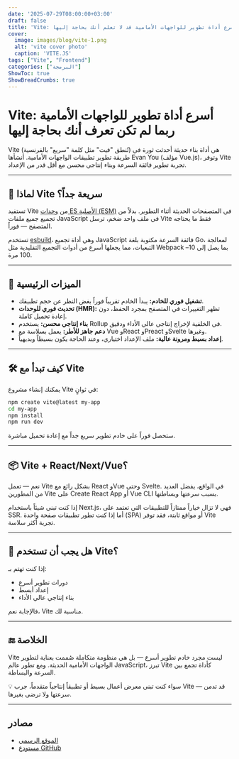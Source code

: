 ```yaml
---
date: '2025-07-29T08:00:00+03:00'
draft: false
title: 'Vite: أسرع أداة تطوير للواجهات الأمامية قد لا تعلم أنك بحاجة إليها'
cover:
  image: images/blog/vite-1.png
  alt: 'vite cover photo'
  caption: 'VITE.JS'
tags: ["Vite", "Frontend"]
categories: ["البرمجة"]
ShowToc: true  
ShowBreadCrumbs: true  
---
```



# Vite: أسرع أداة تطوير للواجهات الأمامية ربما لم تكن تعرف أنك بحاجة إليها

Vite (تُنطق "فيت" مثل كلمة "سريع" بالفرنسية) هي أداة بناء حديثة أحدثت ثورة في طريقة تطوير تطبيقات الواجهات الأمامية. أنشأها Evan You (مؤلف Vue.js)، وتوفر Vite تجربة تطوير فائقة السرعة وبناء إنتاجي محسن مع أقل قدر من الإعداد.

---


## 🚀 لماذا Vite سريعة جداً؟

تستفيد Vite من [وحدات ES الأصلية (ESM)](https://developer.mozilla.org/en-US/docs/Web/JavaScript/Guide/Modules) في المتصفحات الحديثة أثناء التطوير. بدلاً من تجميع جميع ملفات JavaScript في ملف واحد ضخم، ترسل Vite فقط ما يحتاجه المتصفح — فوراً.

تستخدم [esbuild](https://esbuild.github.io/)، وهي أداة تجميع JavaScript فائقة السرعة مكتوبة بلغة Go، لمعالجة التبعيات، مما يجعلها أسرع من أدوات التجميع التقليدية مثل Webpack بما يصل إلى 10–100 مرة.

---


## 🧠 الميزات الرئيسية

- **تشغيل فوري للخادم:** يبدأ الخادم تقريباً فوراً بغض النظر عن حجم تطبيقك.
- **تحديث فوري للوحدات (HMR):** تظهر التغييرات في المتصفح بمجرد الحفظ، دون إعادة تحميل كاملة.
- **بناء إنتاجي محسن:** يستخدم Rollup في الخلفية لإخراج إنتاجي عالي الأداء ودقيق.
- **دعم جاهز للأطر:** يعمل بسلاسة مع Vue وReact وPreact وSvelte وغيرها.
- **إعداد بسيط ومرونة عالية:** ملف الإعداد اختياري، وعند الحاجة يكون بسيطاً وبديهياً.

---


## 🛠️ كيف تبدأ مع Vite

يمكنك إنشاء مشروع Vite في ثوانٍ:

```bash
npm create vite@latest my-app
cd my-app
npm install
npm run dev
```

ستحصل فوراً على خادم تطوير سريع جداً مع إعادة تحميل مباشرة.

---


## 📦 Vite + React/Next/Vue؟

نعم — تعمل Vite بشكل رائع مع React وVue وحتى Svelte. في الواقع، يفضل العديد من المطورين Vite على Create React App أو Vue CLI بسبب سرعتها وبساطتها.

إذا كنت تبني شيئاً باستخدام Next.js، فهي لا تزال خياراً ممتازاً للتطبيقات التي تعتمد على SSR. أما إذا كنت تطور تطبيقات صفحة واحدة (SPA) أو مواقع ثابتة، فقد توفر Vite تجربة أكثر سلاسة.

---


## 🤔 هل يجب أن تستخدم Vite؟

إذا كنت تهتم بـ:

- دورات تطوير أسرع
- إعداد أبسط
- بناء إنتاجي عالي الأداء

فالإجابة نعم، Vite مناسبة لك.

---


## 🔚 الخلاصة

Vite ليست مجرد خادم تطوير أسرع — بل هي منظومة متكاملة صُممت بعناية لتطوير الواجهات الأمامية الحديثة. ومع تطور عالم JavaScript، تبرز Vite كأداة تجمع بين السرعة والبساطة.

💡 سواء كنت تبني معرض أعمال بسيط أو تطبيقاً إنتاجياً متقدماً، جرب Vite — قد تدمن سرعتها ولا ترضى بغيرها.

---


## مصادر

- [الموقع الرسمي](https://vitejs.dev)
- [مستودع GitHub](https://github.com/vitejs/vite)

